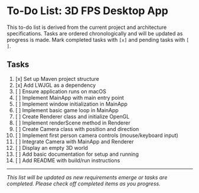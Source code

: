 # To-Do List: 3D FPS Desktop App

This to-do list is derived from the current project and architecture specifications. Tasks are ordered chronologically and will be updated as progress is made. Mark completed tasks with `[x]` and pending tasks with `[ ]`.

## Tasks

1. [x] Set up Maven project structure
2. [x] Add LWJGL as a dependency
12. [ ] Ensure application runs on macOS
3. [ ] Implement MainApp with main entry point
4. [ ] Implement window initialization in MainApp
5. [ ] Implement basic game loop in MainApp
6. [ ] Create Renderer class and initialize OpenGL
7. [ ] Implement renderScene method in Renderer
8. [ ] Create Camera class with position and direction
9. [ ] Implement first person camera controls (mouse/keyboard input)
10. [ ] Integrate Camera with MainApp and Renderer 
11. [ ] Display an empty 3D world
13. [ ] Add basic documentation for setup and running
14. [ ] Add README with build/run instructions

---

*This list will be updated as new requirements emerge or tasks are completed. Please check off completed items as you progress.*
